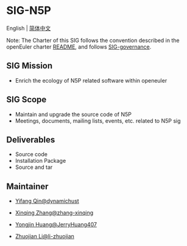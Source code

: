 
# SIG-N5P

English | [简体中文](./sig-n5p_cn.md)

Note: The Charter of this SIG follows the convention described in the openEuler charter [README](/en/governance/README.md), and follows [SIG-governance](/en/technical-committee/governance/SIG-governance.md).

## SIG Mission

- Enrich the ecology of N5P related software within openeuler
  
## SIG  Scope

- Maintain and upgrade the source code of N5P
- Meetings, documents, mailing lists, events, etc. related to N5P sig

## Deliverables

- Source code
- Installation Package
- Source and tar
  
## Maintainer

- [Yifang Qin@dynamichust](https://gitee.com/dynamichust)

- [Xinqing Zhang@zhang-xinqing](https://gitee.com/zhang-xinqing)

- [Yongjin Huang@JerryHuang407](https://gitee.com/JerryHuang407)
  
- [Zhuojian Li@li-zhuojian](https://gitee.com/li-zhuojian)
